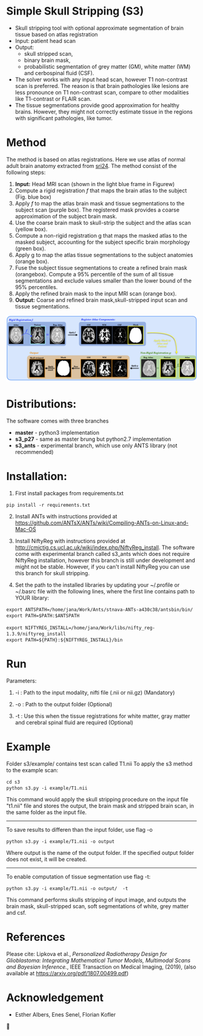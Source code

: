 # Simple Skull Stripping (S3) 
 * Skull stripping tool with optional approximate segmentation of brain tissue based on atlas registration
 * Input: patient head scan
 * Output:
   * skull stripped scan, 
   * binary brain mask, 
   * probabilistic segmentation of grey matter (GM), white matter (WM) and cerbospinal fluid (CSF).
 * The solver works with any input head scan, however T1 non-contrast scan is preferred. The reason is that brain pathologies like lesions are less pronounce on T1 non-contrast scan, compare to other modalities like T1-contrast or FLAIR scan.
 * The tissue segmentations provide good approximation for healthy brains. However, they might not correctly estimate tissue in the regions with significant pathologies, like tumor.

# Method
The method is based on atlas registrations. Here we use atlas of normal adult brain anatomy extracted from [sri24](https://www.nitrc.org/projects/sri24/). The method consist of the following steps:

 1. **Input:** Head MRI scan (shown in the light blue frame in Figurew)
 2. Compute a rigid registration *f* that maps the brain atlas to the subject (Fig. blue box)
 3. Apply *f* to map the atlas brain mask and tissue segmentations to the subject scan (purple box). The registered mask provides a coarse approximation of the subject brain mask.
 4. Use the coarse brain mask to skull-strip the subject and the atlas scan (yellow box).
 5. Compute a non-rigid registration g that maps the masked atlas to the masked subject, accounting for the subject specific brain morphology (green box).
 6. Apply g to map the atlas tissue segmentations to the subject anatomies (orange box).
 7. Fuse the subject tissue segmentations to create a refined brain mask (orangebox). Compute a 95% percentile of the sum of all tissue segmentations and exclude values smaller than the lower bound of the 95% percentiles.
 8. Apply the refined brain mask to the input MRI scan (orange box).
 9. **Output:** Coarse and refined brain mask,skull-stripped input scan and tissue segmentations.


![alt text](src/pipeline.png) 

# Distributions:
The software comes with three branches
 * **master** - python3 implementation 
 * **s3_p27** - same as master brung but python2.7 implementation
 * **s3_ants** - experimental branch, which use only ANTS library (not recommended)

# Installation:

1) First install packages from requirements.txt

```
pip install -r requirements.txt
```

2) Install ANTs with instructions provided at https://github.com/ANTsX/ANTs/wiki/Compiling-ANTs-on-Linux-and-Mac-OS

3) Install NiftyReg with instructions provided at http://cmictig.cs.ucl.ac.uk/wiki/index.php/NiftyReg_install. The software come with experimental branch called s3_ants which does not require NiftyReg installation, however this branch is still under development and might not be stable. However, if you can't install NiftyReg you can use this branch for skull stripping.

4) Set the path to the installed libraries by updating your ~/.profile or ~/.basrc file with the following lines, where the first line contains path to YOUR library:
```
export ANTSPATH=/home/jana/Work/Ants/stnava-ANTs-a430c38/antsbin/bin/
export PATH=$PATH:$ANTSPATH

export NIFTYREG_INSTALL=/home/jana/Work/libs/nifty_reg-1.3.9/niftyreg_install
export PATH=${PATH}:${NIFTYREG_INSTALL}/bin
```

# Run

Parameters:

1) -i : Path to the input modality, nifti file (.nii or nii.gz) (Mandatory)

2) -o : Path to the output folder (Optional)

3) -t : Use this when the tissue registrations for white matter, gray matter and cerebral spinal fluid are required (Optional)

# Example 
Folder s3/example/ contains test scan called T1.nii To apply the s3 method to the example scan:
```
cd s3
python s3.py -i example/T1.nii
```
This command would apply the skull stripping procedure on the input file "t1.nii" file and stores the output, the brain mask and stripped brain scan, in the same folder as the input file. 

----------------------------------------------------------
To save results to differen than the input folder, use flag -o
```
python s3.py -i example/T1.nii -o output 
```
Where output is the name of the output folder. If the specified output folder does not exist, it will be created.

----------------------------------------------------------

To enable computation of tissue segmentation use flag -t:
```
python s3.py -i example/T1.nii -o output/  -t 
```
This command performs skulls stripping of input image, and outputs the brain mask, skull-stripped scan, soft segmentations of white, grey matter and csf.

# References
Please cite: Lipkova et al., *Personalized Radiotherapy Design for Glioblastoma: Integrating Mathematical Tumor Models, Multimodal Scans and Bayesian Inference.*, IEEE Transaction on Medical Imaging, (2019), (also available at https://arxiv.org/pdf/1807.00499.pdf)

# Acknowledgement
* Esther Albers, Enes Senel, Florian Kofler

:panda_face:
